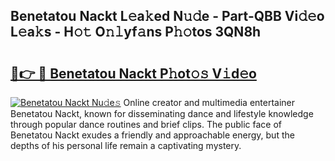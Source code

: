 ## Benetatou Nackt L𝚎a𝚔ed N𝚞𝚍e - Part-QBB Vi𝚍𝚎o L𝚎a𝚔s - H𝚘𝚝 O𝚗𝚕yf𝚊ns P𝚑𝚘tos 3QN8h

# <h2><a href="http://kf8u3a.oniu.top/?m=Benetatou+Nackt">🔗👉 🔴 Benetatou Nackt P𝚑ot𝚘𝚜 V𝚒d𝚎o</a></h2>

[![Benetatou Nackt Nu𝚍e𝚜](https://i.imgur.com/0qMVB7G.gif)](http://kf8u3a.oniu.top/?m=Benetatou+Nackt)
Online creator and multimedia entertainer Benetatou Nackt, known for disseminating dance and lifestyle knowledge through popular dance routines and brief clips. The public face of Benetatou Nackt exudes a friendly and approachable energy, but the depths of his personal life remain a captivating mystery.  
